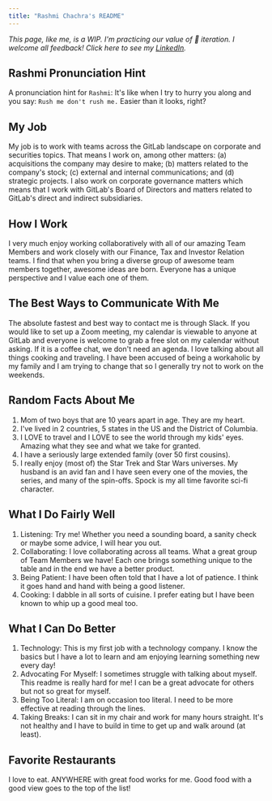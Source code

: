 ```yaml
---
title: "Rashmi Chachra's README"
---
```


*This page, like me, is a WIP. I'm practicing our value of 👣 iteration. I welcome all feedback! Click here to see my [LinkedIn](https://linkedin.com/in/rashmi-chachra-b73b11).*

## Rashmi Pronunciation Hint

A pronunciation hint for `Rashmi`: It's like when I try to hurry you along and you say: `Rush me don't rush me.` Easier than it looks, right?

## My Job

My job is to work with teams across the GitLab landscape on corporate and securities topics. That means I work on, among other matters: (a) acquisitions the company may desire to make; (b) matters related to the company's stock; (c) external and internal communications; and (d) strategic projects. I also work on corporate governance matters which means that I work with GitLab's Board of Directors and matters related to GitLab's direct and indirect subsidiaries.

## How I Work

I very much enjoy working collaboratively with all of our amazing Team Members and work closely with our Finance, Tax and Investor Relation teams. I find that when you bring a diverse group of awesome team members together, awesome ideas are born. Everyone has a unique perspective and I value each one of them.

## The Best Ways to Communicate With Me

The absolute fastest and best way to contact me is through Slack. If you would like to set up a Zoom meeting, my calendar is viewable to anyone at GitLab and everyone is welcome to grab a free slot on my calendar without asking. If it is a coffee chat, we don't need an agenda. I love talking about all things cooking and traveling. I have been accused of being a workaholic by my family and I am trying to change that so I generally try not to work on the weekends.

## Random Facts About Me

1. Mom of two boys that are 10 years apart in age. They are my heart.
1. I've lived in 2 countries, 5 states in the US and the District of Columbia.
1. I LOVE to travel and I LOVE to see the world through my kids' eyes. Amazing what they see and what we take for granted.
1. I have a seriously large extended family (over 50 first cousins).
1. I really enjoy (most of) the Star Trek and Star Wars universes. My husband is an avid fan and I have seen every one of the movies, the series, and many of the spin-offs. Spock is my all time favorite sci-fi character.

## What I Do Fairly Well

1. Listening: Try me! Whether you need a sounding board, a sanity check or maybe some advice, I will hear you out.
1. Collaborating: I love collaborating across all teams. What a great group of Team Members we have! Each one brings something unique to the table and in the end we have a better product.
1. Being Patient: I have been often told that I have a lot of patience. I think it goes hand and hand with being a good listener.
1. Cooking: I dabble in all sorts of cuisine. I prefer eating but I have been known to whip up a good meal too.

## What I Can Do Better

1. Technology: This is my first job with a technology company. I know the basics but I have a lot to learn and am enjoying learning something new every day!
1. Advocating For Myself: I sometimes struggle with talking about myself. This readme is really hard for me! I can be a great advocate for others but not so great for myself.
1. Being Too Literal: I am on occasion too literal. I need to be more effective at reading through the lines.
1. Taking Breaks: I can sit in my chair and work for many hours straight. It's not healthy and I have to build in time to get up and walk around (at least).

## Favorite Restaurants

I love to eat. ANYWHERE with great food works for me. Good food with a good view goes to the top of the list!
